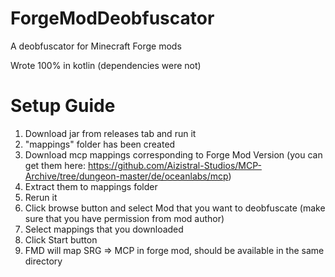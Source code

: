 # ForgeModDeobfuscator
A deobfuscator for Minecraft Forge mods

Wrote 100% in kotlin
(dependencies were not)

# Setup Guide

1. Download jar from releases tab and run it
2. "mappings" folder has been created
3. Download mcp mappings corresponding to Forge Mod Version (you can get them here: https://github.com/Aizistral-Studios/MCP-Archive/tree/dungeon-master/de/oceanlabs/mcp)
4. Extract them to mappings folder
5. Rerun it
6. Click browse button and select Mod that you want to deobfuscate (make sure that you have permission from mod author)
7. Select mappings that you downloaded
8. Click Start button
9. FMD will map SRG => MCP in forge mod, should be available in the same directory
